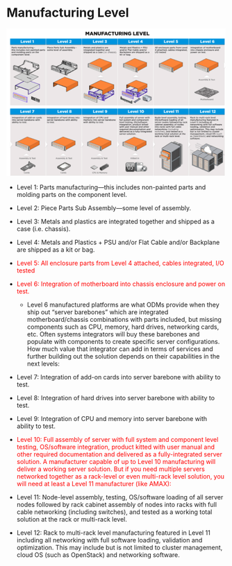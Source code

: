 # Manufacturing Level

![](/Pic/manufacturinglevel.jpg)

- Level 1: Parts manufacturing—this includes non-painted parts and molding parts on the component level.
- Level 2: Piece Parts Sub Assembly—some level of assembly.
- Level 3: Metals and plastics are integrated together and shipped as a case (i.e. chassis).
- Level 4: Metals and Plastics + PSU and/or Flat Cable and/or Backplane are shipped as a kit or bag.
- <font color="red">Level 5: All enclosure parts from Level 4 attached, cables integrated, I/O tested</font>
- <font color="red">Level 6: Integration of motherboard into chassis enclosure and power on test.</font>
  - Level 6 manufactured platforms are what ODMs provide when they ship out “server barebones” which are integrated motherboard/chassis combinations with parts included, but missing components such as CPU, memory, hard drives, networking cards, etc. Often systems integrators will buy these barebones and populate with components to create specific server configurations. How much value that integrator can add in terms of services and further building out the solution depends on their capabilities in the next levels: 
- Level 7: Integration of add-on cards into server barebone with ability to test.
- Level 8: Integration of hard drives into server barebone with ability to test.
- Level 9: Integration of CPU and memory into server barebone with ability to test.
- <font color="red">Level 10: Full assembly of server with full system and component level testing, OS/software integration, product kitted with user manual and other required documentation and delivered as a fully-integrated server solution.
A manufacturer capable of up to Level 10 manufacturing will deliver a working server solution. But if you need multiple servers networked together as a rack-level or even multi-rack level solution, you will need at least a 
Level 11 manufacturer (like AMAX):</font>

- Level 11: Node-level assembly, testing, OS/software loading of all server nodes followed by rack cabinet assembly of nodes into racks with full cable networking (including switches), and tested as a working total solution at the rack or multi-rack level.
- Level 12: Rack to multi-rack level manufacturing featured in Level 11 including all networking with full software loading, validation and optimization. This may include but is not limited to cluster management, cloud OS (such as OpenStack) and networking software.